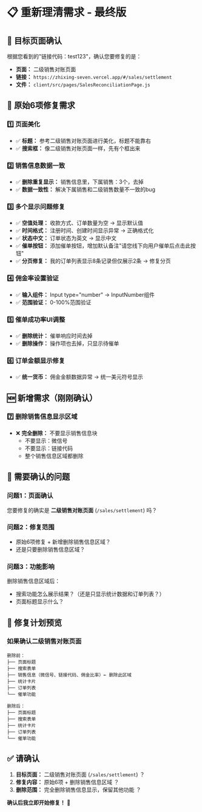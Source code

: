 # 📋 重新理清需求 - 最终版

## 🎯 **目标页面确认**

根据您看到的"链接代码：test123"，确认您要修复的是：
- **页面：** 二级销售对账页面  
- **链接：** `https://zhixing-seven.vercel.app/#/sales/settlement`
- **文件：** `client/src/pages/SalesReconciliationPage.js`

## 📝 **原始6项修复需求**

### 1️⃣ **页面美化**
- ✅ **标题：** 参考二级销售对账页面进行美化，标题不能靠右
- ✅ **搜索框：** 像二级销售对账页面一样，先有个框出来

### 2️⃣ **销售信息数据一致**  
- ✅ **删除重复显示：** 销售信息里，下属销售：3个，去掉
- ✅ **数据一致性：** 解决下属销售和二级销售数量不一致的bug

### 3️⃣ **多个显示问题修复**
- ✅ **空值处理：** 收款方式、订单数量为空 → 显示默认值
- ✅ **时间格式：** 注册时间、创建时间显示异常 → 正确格式化  
- ✅ **状态中文：** 订单状态为英文 → 显示中文
- ✅ **催单按钮：** 添加催单按钮，增加默认备注"请您线下向用户催单后点击此按钮"
- ✅ **分页修复：** 我的订单列表显示8条记录但仅展示2条 → 修复分页

### 4️⃣ **佣金率设置验证**
- ✅ **输入组件：** Input type="number" → InputNumber组件
- ✅ **范围验证：** 0-100%范围验证

### 5️⃣ **催单成功率UI调整**  
- ✅ **删除统计：** 催单响应时间去掉
- ✅ **删除操作：** 操作项也去掉，只显示待催单

### 6️⃣ **订单金额显示修复**
- ✅ **统一货币：** 佣金金额数据异常 → 统一美元符号显示

## 🆕 **新增需求（刚刚确认）**

### 7️⃣ **删除销售信息显示区域**
- ❌ **完全删除：** 不要显示销售信息块
  - 不要显示：微信号
  - 不要显示：链接代码  
  - 整个销售信息区域都删除

## 🤔 **需要确认的问题**

### **问题1：页面确认**
您要修复的确实是 **二级销售对账页面** (`/sales/settlement`) 吗？

### **问题2：修复范围**  
- 原始6项修复 + 新增删除销售信息区域？
- 还是只要删除销售信息区域？

### **问题3：功能影响**
删除销售信息区域后：
- 搜索功能怎么展示结果？（还是只显示统计数据和订单列表？）
- 页面标题显示什么？

## 🎯 **修复计划预览**

### **如果确认二级销售对账页面**
```
删除前：
├── 页面标题
├── 搜索表单
├── 销售信息（微信号、链接代码、佣金比率）← 删除此区域
├── 统计卡片
├── 订单列表
└── 催单功能

删除后：  
├── 页面标题
├── 搜索表单
├── 统计卡片
├── 订单列表
└── 催单功能
```

## ✅ **请确认**

1. **目标页面：** 二级销售对账页面 (`/sales/settlement`) ？
2. **修复内容：** 原始6项 + 删除销售信息区域 ？
3. **删除范围：** 完全删除销售信息显示，保留其他功能 ？

**确认后我立即开始修复！** 🚀